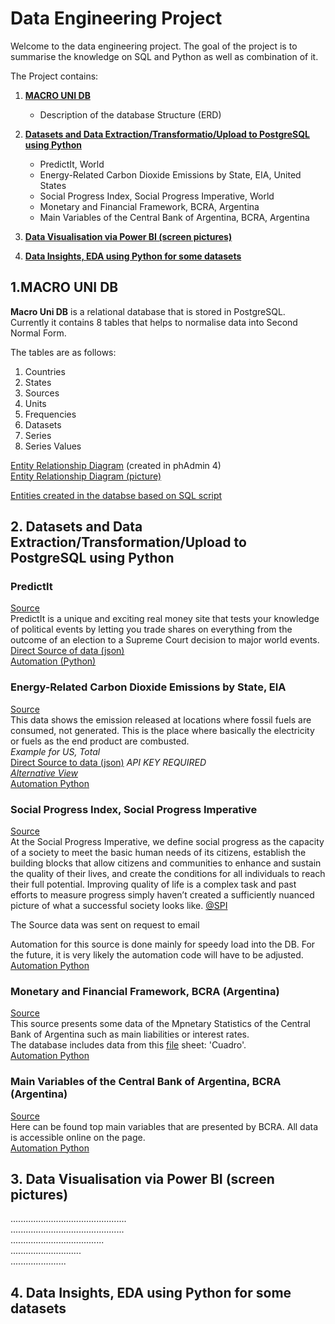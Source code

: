 # Data Engineering Project

Welcome to the data engineering project. The goal of the project is to summarise the knowledge on SQL and Python as well as combination of it. 

The Project contains:  
1. [**MACRO UNI DB**](https://github.com/alinavit/macro_uni#1macro-uni-db)  
    * Description of the database Structure (ERD)  
2. [**Datasets and Data Extraction/Transformatio/Upload to PostgreSQL using Python**](https://github.com/alinavit/macro_uni#2-datasets-and-data-extractiontransformationupload-to-postgresql-using-python)
    * PredictIt, World
    * Energy-Related Carbon Dioxide Emissions by State, EIA, United States
    * Social Progress Index, Social Progress Imperative, World
    * Monetary and Financial Framework, BCRA, Argentina
    * Main Variables of the Central Bank of Argentina, BCRA, Argentina
  
3. [**Data Visualisation via Power BI (screen pictures)**](https://github.com/alinavit/macro_uni#3-data-visualisation-via-power-bi-screen-pictures)
4. [**Data Insights, EDA using Python for some datasets**](https://github.com/alinavit/macro_uni#4-data-insights-eda-using-python-for-some-datasets)


## 1.MACRO UNI DB

**Macro Uni DB** is a relational database that is stored in PostgreSQL. 
Currently it contains 8 tables that helps to normalise data into Second Normal Form.  

The tables are as follows:
1. Countries
2. States
3. Sources
4. Units
5. Frequencies
6. Datasets
7. Series
8. Series Values

[Entity Relationship Diagram](https://github.com/alinavit/macro_uni/blob/main/01.%20ERD%20Pg%20Admin%204%20database%20m_uni.pgerd)
(created in phAdmin 4)  
[Entity Relationship Diagram (picture)](https://github.com/alinavit/macro_uni/blob/main/02.%20ERD%20Pg%20Admin%204%20database%20m_uni%20PICTURE.png)  

[Entities created in the databse based on SQL script](https://github.com/alinavit/macro_uni/blob/main/03.%20database_entities%20(EMPTY%20TABLES).sql)  

## 2. Datasets and Data Extraction/Transformation/Upload to PostgreSQL using Python

### PredictIt
[Source](https://www.predictit.org/)  
PredictIt is a unique and exciting real money site that tests your knowledge of political events by letting you trade shares on everything from the outcome of an election to a Supreme Court decision to major world events.  
[Direct Source of data (json)](https://www.predictit.org/api/marketdata/all/)  
[Automation (Python)](https://github.com/alinavit/macro_uni/blob/main/auto_predictit_markets_git.py)  

### Energy-Related Carbon Dioxide Emissions by State, EIA
[Source](https://www.eia.gov/)    
This data shows the emission released at locations where fossil fuels are consumed, not generated. This is the place where basically the electricity or fuels as the end product are combusted.   
*Example for US, Total*  
[Direct Source to data (json)](http://api.eia.gov/series/?api_key=YOUR_API_KEY_HERE&series_id=EMISS.CO2-TOTV-TT-TO-US.A) *API KEY REQUIRED*  
[*Alternative View*](https://www.eia.gov/opendata/qb.php?category=2251669&sdid=EMISS.CO2-TOTV-TT-TO-US.A)  
[Automation Python](https://github.com/alinavit/macro_uni/blob/main/auto_eia_emmision_git.py)  

### Social Progress Index, Social Progress Imperative
[Source](https://www.socialprogress.org/)  
At the Social Progress Imperative, we define social progress as the capacity of a society to meet the basic human needs of its citizens, establish the building blocks that allow citizens and communities to enhance and sustain the quality of their lives, and create the conditions for all individuals to reach their full potential. Improving quality of life is a complex task and past efforts to measure progress simply haven’t created a sufficiently nuanced picture of what a successful society looks like. [@SPI](https://www.socialprogress.org/index/global)  

The Source data was sent on request to email  

Automation for this source is done mainly for speedy load into the DB. For the future, it is very likely the automation code will have to be adjusted.  
[Automation Python](https://github.com/alinavit/macro_uni/blob/main/auto_spi_soc_prog_index_git.py)

### Monetary and Financial Framework, BCRA (Argentina)
[Source](http://www.bcra.gov.ar/)  
This source presents some data of the Mpnetary Statistics of the Central Bank of Argentina such as main liabilities or interest rates.   
The database includes data from this [file](http://www.bcra.gov.ar/Pdfs/PublicacionesEstadisticas/panhis.xls) sheet: 'Cuadro'.  
[Automation Python](https://github.com/alinavit/macro_uni/blob/main/auto_bcra_mon_fin_framework_git.py)


### Main Variables of the Central Bank of Argentina, BCRA (Argentina)
[Source](http://www.bcra.gob.ar//PublicacionesEstadisticas/Principales_variables_i.asp)  
Here can be found top main variables that are presented by BCRA. All data is accessible online on the page.  
[Automation Python](https://github.com/alinavit/macro_uni/blob/main/auto_bcra_main_var_git.py)  


## 3. Data Visualisation via Power BI (screen pictures)


..............................................  
.............................................  
.....................................  
............................  
......................  

## 4. **Data Insights, EDA using Python for some datasets**
